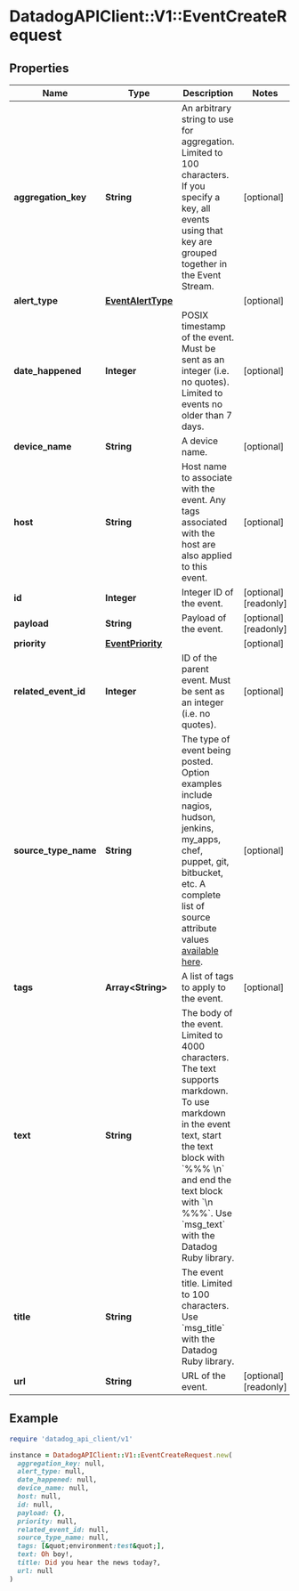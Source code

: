 # DatadogAPIClient::V1::EventCreateRequest

## Properties

| Name | Type | Description | Notes |
| ---- | ---- | ----------- | ----- |
| **aggregation_key** | **String** | An arbitrary string to use for aggregation. Limited to 100 characters. If you specify a key, all events using that key are grouped together in the Event Stream. | [optional] |
| **alert_type** | [**EventAlertType**](EventAlertType.md) |  | [optional] |
| **date_happened** | **Integer** | POSIX timestamp of the event. Must be sent as an integer (i.e. no quotes). Limited to events no older than 7 days. | [optional] |
| **device_name** | **String** | A device name. | [optional] |
| **host** | **String** | Host name to associate with the event. Any tags associated with the host are also applied to this event. | [optional] |
| **id** | **Integer** | Integer ID of the event. | [optional][readonly] |
| **payload** | **String** | Payload of the event. | [optional][readonly] |
| **priority** | [**EventPriority**](EventPriority.md) |  | [optional] |
| **related_event_id** | **Integer** | ID of the parent event. Must be sent as an integer (i.e. no quotes). | [optional] |
| **source_type_name** | **String** | The type of event being posted. Option examples include nagios, hudson, jenkins, my_apps, chef, puppet, git, bitbucket, etc. A complete list of source attribute values [available here](https://docs.datadoghq.com/integrations/faq/list-of-api-source-attribute-value). | [optional] |
| **tags** | **Array&lt;String&gt;** | A list of tags to apply to the event. | [optional] |
| **text** | **String** | The body of the event. Limited to 4000 characters. The text supports markdown. To use markdown in the event text, start the text block with &#x60;%%% \\n&#x60; and end the text block with &#x60;\\n %%%&#x60;. Use &#x60;msg_text&#x60; with the Datadog Ruby library. |  |
| **title** | **String** | The event title. Limited to 100 characters. Use &#x60;msg_title&#x60; with the Datadog Ruby library. |  |
| **url** | **String** | URL of the event. | [optional][readonly] |

## Example

```ruby
require 'datadog_api_client/v1'

instance = DatadogAPIClient::V1::EventCreateRequest.new(
  aggregation_key: null,
  alert_type: null,
  date_happened: null,
  device_name: null,
  host: null,
  id: null,
  payload: {},
  priority: null,
  related_event_id: null,
  source_type_name: null,
  tags: [&quot;environment:test&quot;],
  text: Oh boy!,
  title: Did you hear the news today?,
  url: null
)
```

